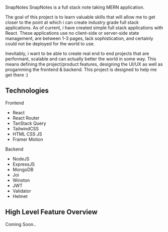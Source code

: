 SnapNotes
SnapNotes is a full stack note taking MERN application.

The goal of this project is to learn valuable skills that will allow me to get closer to the point at which i can create industry grade full stack applications. As of current, i have created simple full stack applications with React. These applications use no client-side or server-side state management, are between 1-3 pages, lack sophistication, and certainly could not be deployed for the world to use.

Inevitably, i want to be able to create real end to end projects that are performant, scalable and can actually better the world in some way. This means defining the project/product features, designing the UI/UX as well as progamming the frontend & backend. This project is designed to help me get there :)

## Technologies

Frontend

- React
- React Router
- TanStack Query
- TailwindCSS
- HTML CSS JS
- Framer Motion

Backend

- NodeJS
- ExpressJS
- MongoDB
- Joi
- Winston
- JWT
- Validator
- Helmet

## High Level Feature Overview

Coming Soon..
